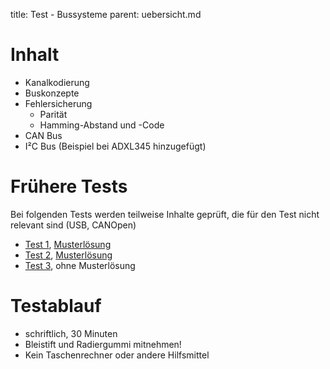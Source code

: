 title: Test - Bussysteme
parent: uebersicht.md

# Inhalt
* Kanalkodierung
* Buskonzepte
* Fehlersicherung
    * Parität
    * Hamming-Abstand und -Code
* CAN Bus
* I²C Bus (Beispiel bei ADXL345 hinzugefügt)

# Frühere Tests
Bei folgenden Tests werden teilweise Inhalte geprüft, die für den Test nicht relevant sind (USB, CANOpen)

* [Test 1](test_bussysteme_1.pdf), [Musterlösung](test_bussysteme_1_loesung.pdf)
* [Test 2](test_bussysteme_2.pdf), [Musterlösung](test_bussysteme_2_loesung.pdf)
* [Test 3](test_bussysteme_3.pdf), ohne Musterlösung

# Testablauf
* schriftlich, 30 Minuten
* Bleistift und Radiergummi mitnehmen!
* Kein Taschenrechner oder andere Hilfsmittel
